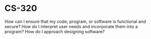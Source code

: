 # CS-320

How can I ensure that my code, program, or software is functional and secure?
How do I interpret user needs and incorporate them into a program?
How do I approach designing software?

